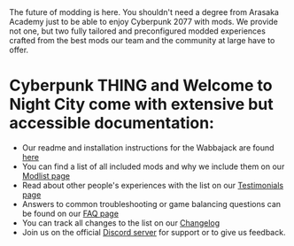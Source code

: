 &#10240;

The future of modding is here. You shouldn't need a degree from Arasaka Academy just to be able to enjoy Cyberpunk 2077 with mods. We provide not one, but two fully tailored and preconfigured modded experiences crafted from the best mods our team and the community at large have to offer.


# **Cyberpunk THING** and **Welcome to Night City** come with extensive but accessible documentation:

- Our readme and installation instructions for the Wabbajack are found [here](https://github.com/z9er/CyberpunkTHING/blob/main/README.md)
- You can find a list of all included mods and why we include them on our [Modlist page](https://github.com/z9er/CyberpunkTHING/blob/main/modlist.md)
- Read about other people's experiences with the list on our [Testimonials page](https://github.com/z9er/CyberpunkTHING/blob/main/Testimonials.md)
- Answers to common troubleshooting or game balancing questions can be found on our [FAQ page](https://github.com/z9er/CyberpunkTHING/blob/main/FAQ.md)
- You can track all changes to the list on our [Changelog](https://github.com/z9er/CyberpunkTHING/blob/main/Changelog.md)
- Join us on the official [Discord server](https://discord.gg/eJdMQKnQVt) for support or to give us feedback.
